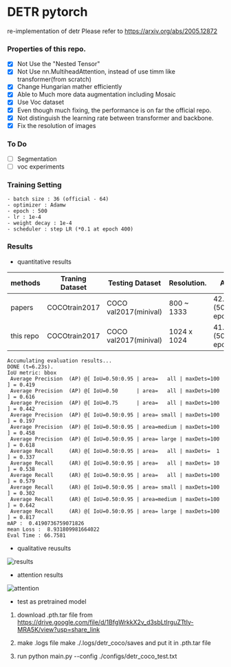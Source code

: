 # DETR pytorch

re-implementation of detr
Please refer to https://arxiv.org/abs/2005.12872
 
### Properties of this repo.
- [x] Not Use the "Nested Tensor"
- [x] Not Use nn.MultiheadAttention, instead of use timm like transformer(from scratch)
- [x] Change Hungarian mather efficiently
- [x] Able to Much more data augmentation including Mosaic
- [x] Use Voc dataset
- [x] Even though much fixing, the performance is on far the official repo.
- [x] Not distinguish the learning rate between transformer and backbone.
- [x] Fix the resolution of images

### To Do
- [ ] Segmentation
- [ ] voc experiments

### Training Setting
```
- batch size : 36 (official - 64)
- optimizer : Adamw
- epoch : 500
- lr : 1e-4 
- weight decay : 1e-4
- scheduler : step LR (*0.1 at epoch 400)
```

### Results

- quantitative results

|methods        | Traning Dataset        |    Testing Dataset     | Resolution.  | AP               |
|---------------|------------------------| ---------------------- | ------------ | ---------------- |
|papers         | COCOtrain2017          |  COCO val2017(minival) | 800 ~ 1333   | 42.0 (500 epoch) |
|this repo      | COCOtrain2017          |  COCO val2017(minival) | 1024 x 1024  | 41.9 (500 epoch) |

```
Accumulating evaluation results...
DONE (t=6.23s).
IoU metric: bbox
 Average Precision  (AP) @[ IoU=0.50:0.95 | area=   all | maxDets=100 ] = 0.419
 Average Precision  (AP) @[ IoU=0.50      | area=   all | maxDets=100 ] = 0.616
 Average Precision  (AP) @[ IoU=0.75      | area=   all | maxDets=100 ] = 0.442
 Average Precision  (AP) @[ IoU=0.50:0.95 | area= small | maxDets=100 ] = 0.197
 Average Precision  (AP) @[ IoU=0.50:0.95 | area=medium | maxDets=100 ] = 0.458
 Average Precision  (AP) @[ IoU=0.50:0.95 | area= large | maxDets=100 ] = 0.618
 Average Recall     (AR) @[ IoU=0.50:0.95 | area=   all | maxDets=  1 ] = 0.337
 Average Recall     (AR) @[ IoU=0.50:0.95 | area=   all | maxDets= 10 ] = 0.538
 Average Recall     (AR) @[ IoU=0.50:0.95 | area=   all | maxDets=100 ] = 0.579
 Average Recall     (AR) @[ IoU=0.50:0.95 | area= small | maxDets=100 ] = 0.302
 Average Recall     (AR) @[ IoU=0.50:0.95 | area=medium | maxDets=100 ] = 0.642
 Average Recall     (AR) @[ IoU=0.50:0.95 | area= large | maxDets=100 ] = 0.817
mAP :  0.4190736759071826
mean Loss :  8.931809981664022
Eval Time : 66.7581
```

- qualitative reusults

![results](https://user-images.githubusercontent.com/18729104/221108742-09ded1a8-dcf2-41df-9485-b659e3b6ca08.png)

- attention results

![attention](https://user-images.githubusercontent.com/18729104/223943742-93f7a8d2-4a82-4cf5-92a5-bc4df66a9a72.JPG)

- test as pretrained model
1. download .pth.tar file from 
https://drive.google.com/file/d/1BfgWrkkX2v_d3sbLtIrguZTtIy-MRA5K/view?usp=share_link

2. make .logs file 
make ./.logs/detr_coco/saves and put it in .pth.tar file

3. run 
python main.py --config ./configs/detr_coco_test.txt
